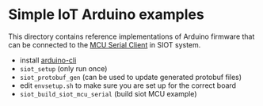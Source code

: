 # Simple IoT Arduino examples

This directory contains reference implementations of Arduino firmware that can
be connected to the
[MCU Serial Client](https://docs.simpleiot.org/docs/user/mcu.html) in SIOT
system.

- install [arduino-cli](https://arduino.github.io/arduino-cli)
- `siot_setup` (only run once)
- `siot_protobuf_gen` (can be used to update generated protobuf files)
- edit `envsetup.sh` to make sure you are set up for the correct board
- `siot_build_siot_mcu_serial` (build siot MCU example)
